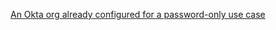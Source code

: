 [An Okta org already configured for a password-only use case](/docs/guides/oie-embedded-common-org-setup/java/main/#set-up-your-okta-org-for-a-password-factor-only-use-case)
